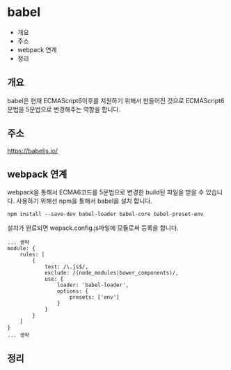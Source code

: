 # babel

* 개요
* 주소
* webpack 연계
* 정리

## 개요
babel은 현재 ECMAScript6이후를 지원하기 위해서 만들어진 것으로 ECMAScript6문법을 5문법으로 변경해주는 역할을 합니다.

## 주소
https://babeljs.io/

## webpack 연계
webpack을 통해서 ECMA6코드를 5문법으로 변경한 build된 파일을 받을 수 있습니다. 사용하기 위해선 npm을 통해서 babel을 설치 합니다.

    npm install --save-dev babel-loader babel-core babel-preset-env

설치가 완료되면 wepack.config.js파일에 모듈로써 등록을 합니다.

    ... 생략
    module: {
        rules: [
            {
                test: /\.js$/,
                exclude: /(node_modules|bower_components)/,
                use: {
                    loader: 'babel-loader',
                    options: {
                        presets: ['env']
                    }
                }
            }
        ]
    }
    ... 생략
    
## 정리    

